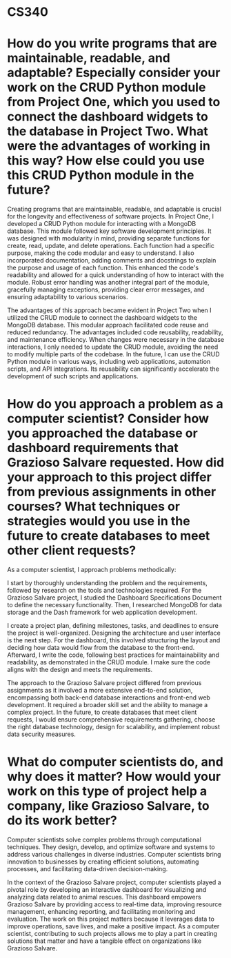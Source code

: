 # CS340

# How do you write programs that are maintainable, readable, and adaptable? Especially consider your work on the CRUD Python module from Project One, which you used to connect the dashboard widgets to the database in Project Two. What were the advantages of working in this way? How else could you use this CRUD Python module in the future?

Creating programs that are maintainable, readable, and adaptable is crucial for the longevity and effectiveness of software projects. In Project One, I developed a CRUD Python module for interacting with a MongoDB database. This module followed key software development principles. It was designed with modularity in mind, providing separate functions for create, read, update, and delete operations. Each function had a specific purpose, making the code modular and easy to understand. I also incorporated documentation, adding comments and docstrings to explain the purpose and usage of each function. This enhanced the code's readability and allowed for a quick understanding of how to interact with the module. Robust error handling was another integral part of the module, gracefully managing exceptions, providing clear error messages, and ensuring adaptability to various scenarios.

The advantages of this approach became evident in Project Two when I utilized the CRUD module to connect the dashboard widgets to the MongoDB database. This modular approach facilitated code reuse and reduced redundancy. The advantages included code reusability, readability, and maintenance efficiency. When changes were necessary in the database interactions, I only needed to update the CRUD module, avoiding the need to modify multiple parts of the codebase. In the future, I can use the CRUD Python module in various ways, including web applications, automation scripts, and API integrations. Its reusability can significantly accelerate the development of such scripts and applications.

# How do you approach a problem as a computer scientist? Consider how you approached the database or dashboard requirements that Grazioso Salvare requested. How did your approach to this project differ from previous assignments in other courses? What techniques or strategies would you use in the future to create databases to meet other client requests?

As a computer scientist, I approach problems methodically:

I start by thoroughly understanding the problem and the requirements, followed by research on the tools and technologies required. For the Grazioso Salvare project, I studied the Dashboard Specifications Document to define the necessary functionality. Then, I researched MongoDB for data storage and the Dash framework for web application development.

I create a project plan, defining milestones, tasks, and deadlines to ensure the project is well-organized. Designing the architecture and user interface is the next step. For the dashboard, this involved structuring the layout and deciding how data would flow from the database to the front-end. Afterward, I write the code, following best practices for maintainability and readability, as demonstrated in the CRUD module. I make sure the code aligns with the design and meets the requirements.

The approach to the Grazioso Salvare project differed from previous assignments as it involved a more extensive end-to-end solution, encompassing both back-end database interactions and front-end web development. It required a broader skill set and the ability to manage a complex project. In the future, to create databases that meet client requests, I would ensure comprehensive requirements gathering, choose the right database technology, design for scalability, and implement robust data security measures.

# What do computer scientists do, and why does it matter? How would your work on this type of project help a company, like Grazioso Salvare, to do its work better?

Computer scientists solve complex problems through computational techniques. They design, develop, and optimize software and systems to address various challenges in diverse industries. Computer scientists bring innovation to businesses by creating efficient solutions, automating processes, and facilitating data-driven decision-making.

In the context of the Grazioso Salvare project, computer scientists played a pivotal role by developing an interactive dashboard for visualizing and analyzing data related to animal rescues. This dashboard empowers Grazioso Salvare by providing access to real-time data, improving resource management, enhancing reporting, and facilitating monitoring and evaluation. The work on this project matters because it leverages data to improve operations, save lives, and make a positive impact. As a computer scientist, contributing to such projects allows me to play a part in creating solutions that matter and have a tangible effect on organizations like Grazioso Salvare.
